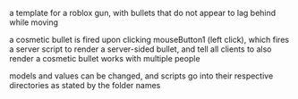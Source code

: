 a template for a roblox gun, with bullets that do not appear to lag behind while moving

a cosmetic bullet is fired upon clicking mouseButton1 (left click), which fires a server script to render a server-sided bullet, and tell all clients to also render a cosmetic bullet
works with multiple people

models and values can be changed, and scripts go into their respective directories as stated by the folder names
